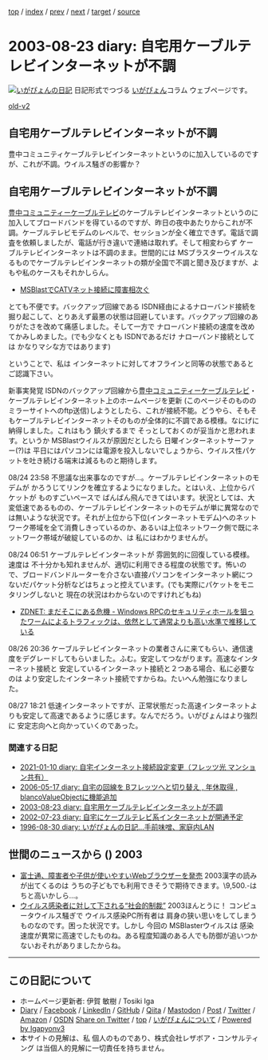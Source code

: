[top](../index.html) 
 / [index](index.html) 
 / [prev](ig030822.html) 
 / [next](ig030827.html) 
 / [target](https://www.igapyon.jp/igapyon/diary/2003/ig030823.html) 
 / [source](https://github.com/igapyon/diary/blob/master/2003/ig030823.src.md) 

2003-08-23 diary: 自宅用ケーブルテレビインターネットが不調
=====================================================================================================
[![いがぴょんの日記](https://www.igapyon.jp/igapyon/diary/images/iga200306s.jpg "いがぴょん")](https://www.igapyon.jp/igapyon/diary/memo/memoigapyon.html) 日記形式でつづる [いがぴょん](https://www.igapyon.jp/igapyon/diary/memo/memoigapyon.html)コラム ウェブページです。

[old-v2](ig030823-orig.html)

## 自宅用ケーブルテレビインターネットが不調

豊中コミュニティケーブルテレビインターネットというのに加入しているのですが、これが不調。ウイルス騒ぎの影響か？


## 自宅用ケーブルテレビインターネットが不調

[豊中コミュニティーケーブルテレビ](http://www.tcct.co.jp/)のケーブルテレビインターネットというのに加入してブロードバンドを得ているのですが、昨日の夜中あたりからこれが不調。ケーブルテレビモデムのレベルで、セッションが全く確立できず。電話で調査を依頼しましたが、電話が行き違いで連絡は取れず。そして相変わらず ケーブルテレビインターネットは不調のまま。世間的には MSブラスターウイルスなるものでケーブルテレビインターネットの類が全国で不調と聞き及びますが、よもや私のケースもそれかしらん。

* [MSBlastでCATVネット接続に障害相次ぐ](http://www.zdnet.co.jp/broadband/0308/21/lp01.html)

とても不便です。バックアップ回線である ISDN経由によるナローバンド接続を掘り起こして、とりあえず最悪の状態は回避しています。バックアップ回線のありがたさを改めて痛感しました。そして一方で ナローバンド接続の速度を改めてかみしめました。(でも少なくとも
ISDNであるだけ ナローバンド接続としては かなりマシな方ではあります)

ということで、私は インターネットに対してオフラインと同等の状態であるとご認識下さい。

新事実発覚
ISDNのバックアップ回線から[豊中コミュニティーケーブルテレビ](http://www.tcct.co.jp/)・ケーブルテレビインターネット上のホームページを更新 (このページそのもののミラーサイトへのftp送信)しようとしたら、これが接続不能。どうやら、そもそもケーブルテレビインターネットそのものが全体的に不調である模様。なにげに納得しました。これはもう 鎮火するまで そっとしておくのが妥当かと思われます。というか
MSBlastウイルスが原因だとしたら 日曜インターネットサーファー(?)は 平日にはパソコンには電源を投入しないでしょうから、ウイルス性パケットを吐き続ける端末は減るものと期待します。

08/24 23:58 不思議な出来事なのですが…。ケーブルテレビインターネットのモデムが かろうじてリンクを確立するようになりました。とはいえ、上位からパケットが ものすごいペースで ばんばん飛んできてはいます。状況としては、大変低速であるものの、ケーブルテレビインターネットのモデムが単に異常なのでは無いような状況です。それが上位から下位(インターネットモデム)へのネットワーク帯域を全て消費しきっているのか、あるいは上位ネットワーク側で既にネットワーク帯域が破綻しているのか、は 私にはわかりませんが。

08/24 06:51 ケーブルテレビインターネットが 雰囲気的に回復している模様。速度は 不十分かも知れませんが、適切に利用できる程度の状態です。怖いので、ブロードバンドルーターを介さない直接パソコンをインターネット網につないだパケット分析などはちょっと控えています。(でも実際にパケットをモニタリングしないと 現在の状況はわからないのですけれどもね)

* [ZDNET: まだそこにある危機 - Windows RPCのセキュリティホールを狙ったワームによるトラフィックは、依然として通常よりも高い水準で推移している](http://www.zdnet.co.jp/enterprise/0308/21/epn10.html)

08/26 20:36 ケーブルテレビインターネットの業者さんに来てもらい、通信速度をデグレードしてもらいました。ふむ。安定してつながります。高速なインターネット接続と 安定しているインターネット接続と２つある場合、私に必要なのは より安定したインターネット接続ですからね。たいへん勉強になりました。

08/27 18:21 低速インターネットですが、正常状態だった高速インターネットよりも安定して高速であるように感じます。なんでだろう。いがぴょんはより強烈に 安定志向へと向かっていくのであった。

### 関連する日記

- [2021-01-10 diary: 自宅インターネット接続設定変更（フレッツ光 マンション共有）](https://www.igapyon.jp/igapyon/diary/2021/ig210110.html)
- [2006-05-17 diary: 自宅の回線を Bフレッツへと切り替え , 年休取得 , blancoValueObjectに機能追加](https://www.igapyon.jp/igapyon/diary/2006/ig060517.html)
- [2003-08-23 diary: 自宅用ケーブルテレビインターネットが不調](https://www.igapyon.jp/igapyon/diary/2003/ig030823.html)
- [2002-07-23 diary: 自宅にケーブルテレビ系インターネットが開通予定](https://www.igapyon.jp/igapyon/diary/2002/ig020723.html)
- [1996-08-30 diary: いがぴょんの日記...手前味噌、家庭内LAN](https://www.igapyon.jp/igapyon/diary/1996/ig960830.html)

## 世間のニュースから () 2003

* [富士通、障害者や子供が使いやすいWebブラウザーを発売](http://biztech.nikkeibp.co.jp/wcs/leaf/CID/onair/biztech/inet/262878)  2003漢字の読みが出てくるのは うちの子どもでも利用できそうで期待できます。\9,500.-は ちと高いかしら…。
* [ウイルス感染者に対して下される“社会的制裁”](http://www.zdnet.co.jp/broadband/0308/20/lp20.html)  2003ほんとうに！ コンピュータウイルス騒ぎで ウイルス感染PC所有者は 肩身の狭い思いをしてしまうものなのです。困った状況です。しかし 今回の MSBlasterウイルスは 感染速度が異常に高速でしたものね。ある程度知識のある人でも防御が追いつかないおそれがありましたからね。


----------------------------------------------------------------------------------------------------

## この日記について

* ホームページ更新者: 伊賀 敏樹 / Tosiki Iga
* [Diary](https://www.igapyon.jp/igapyon/diary/) / [Facebook](https://www.facebook.com/igapyon) / [LinkedIn](https://www.linkedin.com/in/toshikiiga) / [GitHub](https://github.com/igapyon) / [Qiita](https://qiita.com/igapyon) / [Mastodon](https://social.vivaldi.net/@igapyon) / [Post](https://post.news/igapyon) / [Twitter](https://twitter.com/ToshikiIga) / [Amazon](https://www.amazon.co.jp/%E4%BC%8A%E8%B3%80-%E6%95%8F%E6%A8%B9/e/B004LTQWCQ) / [OSDN](https://ja.osdn.net/users/iga/)
[Share on Twitter](https://twitter.com/intent/tweet?hashtags=igapyon%2Cdiary%2C%E3%81%84%E3%81%8C%E3%81%B4%E3%82%87%E3%82%93&text=%E8%87%AA%E5%AE%85%E7%94%A8%E3%82%B1%E3%83%BC%E3%83%96%E3%83%AB%E3%83%86%E3%83%AC%E3%83%93%E3%82%A4%E3%83%B3%E3%82%BF%E3%83%BC%E3%83%8D%E3%83%83%E3%83%88%E3%81%8C%E4%B8%8D%E8%AA%BF&url=https%3A%2F%2Fwww.igapyon.jp%2Figapyon%2Fdiary%2F2003%2Fig030823.html) / [top](../index.html) / [いがぴょんについて](https://www.igapyon.jp/igapyon/diary/memo/memoigapyon.html) / [Powered by Igapyonv3](https://github.com/igapyon/igapyonv3)
* 本サイトの見解は、私 個人のものであり、株式会社レザボア・コンサルティング は当個人的見解に一切責任を持ちません。 
